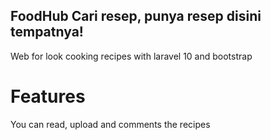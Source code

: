 FoodHub
Cari resep, punya resep disini tempatnya!
---
Web for look cooking recipes with laravel 10 and bootstrap 

# Features
You can read, upload and comments the recipes
